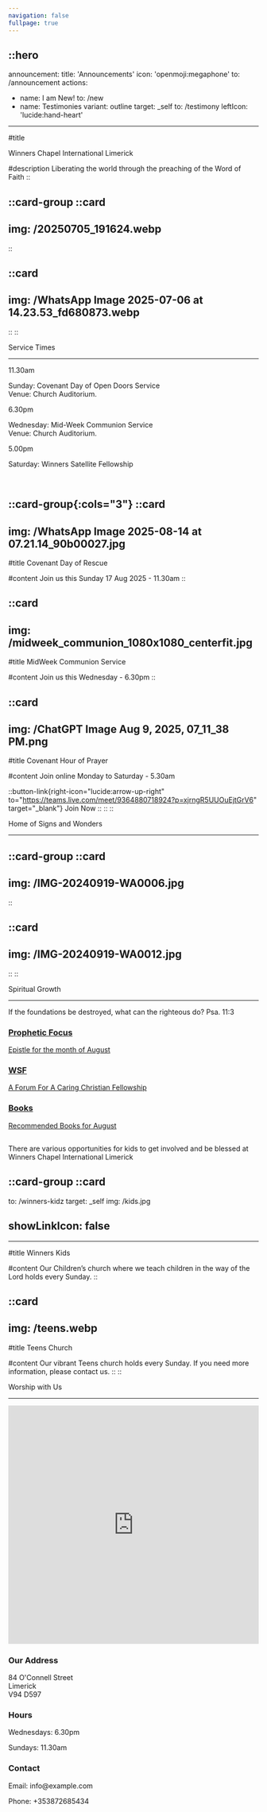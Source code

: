 ```yaml
---
navigation: false
fullpage: true
---
```



::hero
---
announcement:
  title: 'Announcements'
  icon: 'openmoji:megaphone'
  to: /announcement
actions:
  - name: I am New!
    to: /new
  - name: Testimonies
    variant: outline
    target: _self
    to: /testimony
    leftIcon: 'lucide:hand-heart'
---

#title

<span class="font-black text-5xl lg:text-7xl bg-gradient-to-r from-indigo-400 to-pink-600 bg-clip-text text-transparent">Winners Chapel International Limerick</span>


#description
<span class="bg-gray-600 bg-clip-text text-transparent font-bold">Liberating the world through the preaching of the Word of Faith</span>
::

::card-group
  ::card
  ---
  img: /20250705_191624.webp
  ---
  ::

  ::card
  ---
  img: /WhatsApp Image 2025-07-06 at 14.23.53_fd680873.webp
  ---
  ::
::




  <section class="relative overflow-hidden bg-white py-12 sm:py-16 lg:py-20 filter">
    <div class="absolute h-72 w-72 scale-125 -right-8 -bottom-10">
      <div class="absolute h-60 w-60 rounded-2xl border-4 border-rose-600"></div>
      <div class="absolute h-60 w-60 translate-x-3 translate-y-3 rounded-2xl border-4 border-rose-600"></div>
      <div class="absolute h-60 w-60 translate-x-6 translate-y-6 rounded-2xl border-4 border-rose-600"></div>
    </div>
    <div class="mx-auto px-4 sm:px-6 lg:px-8">
      <div class="sm:text-center">
        <span class="text-3xl font-extrabold text-gray-600 sm:text-4xl xl:text-5xl bg-rose-600 bg-clip-text text-transparent">
          Service Times
        </span>
        <hr class="mt-4 h-1.5 w-32 border-none bg-rose-600 sm:mx-auto sm:mt-8" />
      </div>

  <div class="mx-auto mt-20 grid max-w-screen-lg grid-cols-1 gap-x-8 gap-y-12 text-center sm:text-left md:grid-cols-3">
        <div class="backdrop-blur-lg relative mb-3 rounded-3xl border bg-white/70 px-12 py-10 text-left shadow xl:px-12">
          <p class="relative text-5xl font-black text-center text-rose-600">11.30am</p>
          <p class="relative mt-5 text-center font-bold text-gray-600">Sunday: Covenant Day of Open Doors Service <br> Venue: Church Auditorium.</p>
        </div>

  <div class="backdrop-blur-lg relative mb-3 rounded-3xl border bg-white/70 px-12 py-10 text-left shadow xl:px-12">
          <p class="relative text-5xl font-black text-center text-rose-600">6.30pm</p>
          <p class="relative mt-5 text-center font-bold text-gray-600">Wednesday: Mid-Week Communion Service <br> Venue: Church Auditorium.</p>
        </div>

  <div class="backdrop-blur-lg relative mb-3 rounded-3xl border bg-white/70 px-12 py-10 text-left shadow xl:px-12">
          <p class="relative m-0 text-5xl font-black text-center text-rose-600">5.00pm</p>
          <p class="relative mt-5 text-center font-bold text-gray-600">Saturday: Winners Satellite Fellowship</p>
        </div>
      </div>
    </div>
  </section>


<br>

::card-group{:cols="3"}
  ::card
  ---
  img: /WhatsApp Image 2025-08-14 at 07.21.14_90b00027.jpg
  ---
  #title
  Covenant Day of Rescue

  #content
  Join us this Sunday 17 Aug 2025 - 11.30am
  ::


  ::card
  ---
  img: /midweek_communion_1080x1080_centerfit.jpg
  ---
  #title
  MidWeek Communion Service

  #content
  Join us this Wednesday - 6.30pm
  ::

  ::card
  ---
  img: /ChatGPT Image Aug 9, 2025, 07_11_38 PM.png
  ---
  #title
  Covenant Hour of Prayer

  #content
  Join online Monday to Saturday - 5.30am

  ::button-link{right-icon="lucide:arrow-up-right" to="https://teams.live.com/meet/9364880718924?p=xjrngR5UUOuEjtGrV6" target="_blank"}
  Join Now
  ::
  ::
::  




<section
  class="ezy__featured46 light py-14 md:py-24 bg-white dark:bg-[#0b1727] text-zinc-900 dark:text-white relative overflow-hidden z-10"
>
  <div class="container px-4 mx-auto">
    <div class="sm:text-center">
        <span class="text-3xl font-extrabold text-gray-600 sm:text-4xl xl:text-5xl bg-rose-600 bg-clip-text text-transparent">
          Home of Signs and Wonders
        </span>
        <hr class="mt-4 h-1.5 w-32 border-none bg-rose-600 sm:mx-auto sm:mt-8" />
        <p class="text-lg opacity-80 leading-7">
          <span class="text-rose-600 font-bold"></span>
        </p>
      </div>
    </div>



  

::card-group
  ::card
  ---
  img: /IMG-20240919-WA0006.jpg
  ---
  ::

  ::card
  ---
  img: /IMG-20240919-WA0012.jpg
  ---
  ::
::





<div class="py-17">
        <div class="mx-auto max-w-7xl px-4 sm:px-6 lg:px-8">
            <div class="sm:text-center">
        <span class="text-3xl font-extrabold text-gray-600 sm:text-4xl xl:text-5xl bg-rose-600 bg-clip-text text-transparent">
          Spiritual Growth
        </span>
        <hr class="mt-4 h-1.5 w-32 border-none bg-rose-600 sm:mx-auto sm:mt-8" />
                    <p> If the foundations be destroyed, what can the righteous do? Psa. 11:3
                </p>
            </div></div>


<div class="bg-white">
 <div class="max-w-screen-xl 2xl:max-w-screen-2xl px-8 md:px-12 mx-auto pt-1 pb-1 lg:pt-2 lg:pb-2 space-y-20 flex flex-col justify-center lg:h-screen">
  <div class="grid grid-cols-1 gap-2 mt-4 lg:mt-8 list-none md:grid-cols-3 w-full" role="list">
   
   <a href="/prophetic-focus" target="_self" class="block h-full">
    <article class="h-full flex flex-col shadow-xl bg-cover bg-center min-h-150 relative border-0 border-black transform duration-500 hover:-translate-y-12 group" 
             style="background-image: url('/Weeks of harvest (3).png');">
      <div class="bg-lime relative flex-1 group-hover:bg-opacity-0 flex flex-wrap flex-col pt-[30rem] hover:bg-opacity-75 transform duration-300">
       <div class="bg-black p-8 flex-1 justify-end flex flex-col">
        <h1 class="text-white mt-2 text-xl mb-5 transform translate-y-20 uppercase group-hover:translate-y-0 duration-300 group-hover:text-indigo-500">Prophetic Focus</h1>
        <p class="opacity-0 text-white text-xl group-hover:opacity-80 transform duration-500">Epistle for the month of August</p>
       </div>
      </div>
    </article>
   </a>

   <a href="/wsf" target="_self" class="block h-full">
    <article class="h-full flex flex-col shadow-xl bg-cover bg-center min-h-150 relative border-0 border-black transform duration-500 hover:-translate-y-12 group" 
             style="background-image: url('/Black and White Simple Photo Bible Study Instagram Post (Flyers) (Presentation).png');">
      <div class="bg-cyan relative flex-1 group-hover:bg-opacity-0 flex flex-wrap flex-col pt-[30rem] hover:bg-opacity-75 transform duration-300">
       <div class="bg-black p-8 flex-1 justify-end flex flex-col">
        <h1 class="text-white mt-2 text-xl mb-5 transform translate-y-20 uppercase group-hover:translate-y-0 duration-300 group-hover:text-red-400">WSF</h1>
        <p class="opacity-0 text-white text-xl group-hover:opacity-80 transform duration-500">A Forum For A Caring Christian Fellowship</p>
       </div>
      </div>
    </article>
   </a>

   <a href="/books" target="_self" class="block h-full">
    <article class="h-full flex flex-col shadow-xl bg-cover bg-center min-h-150 relative border-0 border-black transform duration-500 hover:-translate-y-12 group" 
             style="background-image: url('/Weeks of harvest (4).png');">
      <div class="bg-amber relative flex-1 group-hover:bg-opacity-0 flex flex-wrap flex-col pt-[30rem] hover:bg-opacity-75 transform duration-300">
       <div class="bg-black p-8 flex-1 justify-end flex flex-col">
        <h1 class="text-white mt-2 text-xl mb-5 transform translate-y-20 uppercase group-hover:translate-y-0 duration-300 group-hover:text-emerald-400">Books</h1>
        <p class="opacity-0 text-white text-xl group-hover:opacity-80 transform duration-500">Recommended Books for August</p>
       </div>
      </div>
    </article>
   </a>

  </div>
 </div>
</div>




<body class="flex items-center justify-center min-h-screen bg-gray-900">
    <div class="relative w-full h-full bg-cover bg-center flex items-center justify-center p-8 my-8 dui-bg-fixed"
         style="background-image: url('/people-are-jumping-vigorously-vector (1).jpg');">
        <!-- Frosted glass effect -->
        <div class="p-8 rounded-xl shadow-lg text-center w-full max-w-full mx-2 
                    bg-sky-50 backdrop-blur-lg">
            <h1 class="text-4xl font-bold mb-4"></h1>
            <p class="text-lg mb-8">
                There are various opportunities for kids to get involved and be blessed at Winners Chapel International Limerick
            </p>
            <span
               class="btn btn-neutral btn-wide"></span>
        </div>
    </div>
</body>




::card-group
  ::card
  ---
  to: /winners-kidz
  target: _self
  img: /kids.jpg
  # showLinkIcon: false
  ---
  #title
  Winners Kids

  #content
  Our Children’s church where we teach children in the way of the Lord holds every Sunday.
  ::

  ::card
  ---
  img: /teens.webp
  ---
  #title
  Teens Church

  #content
  Our vibrant Teens church holds every Sunday. If you need more information, please contact us. 
  ::
::



<div class="bg-white">
    <div class="max-w-7xl mx-auto py-4 px-4 sm:px-6 lg:py-4 lg:px-8">
        <div class="max-w-2xl lg:max-w-4xl mx-auto text-center">
            <span class="text-3xl font-extrabold text-gray-600 sm:text-4xl xl:text-5xl bg-rose-600 bg-clip-text text-transparent">Worship with Us</span>
        </div>
<hr class="mt-4 h-1.5 w-32 border-none bg-rose-600 sm:mx-auto sm:mt-8" />
        <div class="mt-16 lg:mt-20">
            <div class="grid grid-cols-1 md:grid-cols-2 gap-8">
                <div class="rounded-xl shadow-xl overflow-hidden">
                    <iframe
                        src="https://www.google.com/maps/embed?pb=!1m14!1m8!1m3!1d19359.921860543483!2d-8.63089!3d52.660154!3m2!1i1024!2i768!4f13.1!3m3!1m2!1s0x485b5c63917759ed%3A0x701125369c33f748!2s84%20O&#39;Connell%20St%2C%20Prior&#39;s-Land%2C%20Limerick%2C%20V94%20D597%2C%20Ireland!5e0!3m2!1sen!2sus!4v1752178444253!5m2!1sen!2sus"
                        width="100%" height="480" style="border:0;" allowfullscreen="" loading="lazy"></iframe>
                </div>
                <div>
                    <div class="max-w-full mx-auto rounded-lg overflow-hidden">
                        <div class="px-6 py-4">
                            <h3 class="text-lg font-medium text-gray-900">Our Address</h3>
                            <p class="mt-1 text-gray-600">84 O'Connell Street <br> Limerick <br> V94 D597</p>
                        </div>
                        <div class="border-t border-gray-200 px-6 py-4">
                            <h3 class="text-lg font-medium text-gray-900">Hours</h3>
                            <p class="mt-1 text-gray-600">Wednesdays: 6.30pm</p>
                            <p class="mt-1 text-gray-600">Sundays: 11.30am</p>
                        </div>
                        <div class="border-t border-gray-200 px-6 py-4">
                            <h3 class="text-lg font-medium text-gray-900">Contact</h3>
                            <p class="mt-1 text-gray-600">Email: info@example.com</p>
                            <p class="mt-1 text-gray-600">Phone: +353872685434</p>
                        </div>
                    </div>
                </div>
            </div>
        </div>
    </div>
 
 
 


 